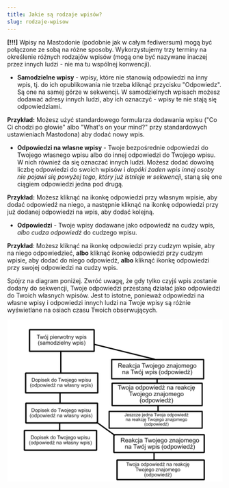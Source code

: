 ```yaml
---
title: Jakie są rodzaje wpisów?
slug: rodzaje-wpisow
---
```


**[!!!]** Wpisy na Mastodonie (podobnie jak w całym fediwersum) mogą być połączone ze sobą na różne sposoby. Wykorzystujemy trzy terminy na określenie różnych rodzajów wpisów (mogą one być nazywane inaczej przez innych ludzi - nie ma tu wspólnej konwencji).

- **Samodzielne wpisy** - wpisy, które nie stanowią odpowiedzi na inny wpis, tj. do ich opublikowania nie trzeba kliknąć przycisku "Odpowiedz". Są one na samej górze w sekwencji. W samodzielnych wpisach możesz dodawać adresy innych ludzi, aby ich oznaczyć - wpisy te nie stają się odpowiedziami.

**Przykład:** Możesz użyć standardowego formularza dodawania wpisu ("Co Ci chodzi po głowie" albo "What's on your mind?" przy standardowych ustawieniach Mastodona) aby dodać nowy wpis.

- **Odpowiedzi na własne wpisy** - Twoje bezpośrednie odpowiedzi do Twojego własnego wpisu albo do innej odpowiedzi do Twojego wpisu. W nich również da się oznaczać innych ludzi. Możesz dodać dowolną liczbę odpowiedzi do swoich wpisów i _dopóki żaden wpis innej osoby nie pojawi się powyżej tego, który już istnieje w sekwencji_, staną się one ciągiem odpowiedzi jedna pod drugą.

**Przykład:** Możesz kliknąć na ikonkę odpowiedzi przy własnym wpisie, aby dodać odpowiedź na niego, a następnie kliknąć na ikonkę odpowiedzi przy już dodanej odpowiedzi na wpis, aby dodać kolejną.

- **Odpowiedzi** - Twoje wpisy dodawane jako odpowiedź na cudzy wpis, _albo cudza odpowiedź_ do cudzego wpisu.

**Przykład**: Możesz kliknąć na ikonkę odpowiedzi przy cudzym wpisie, aby na niego odpowiedzieć, **albo** kliknąć ikonkę odpowiedzi przy cudzym wpisie, aby dodać do niego odpowiedź, **albo** kliknąć ikonkę odpowiedzi przy swojej odpowiedzi na cudzy wpis.

Spójrz na diagram poniżej. Zwróć uwagę, że gdy tylko czyjś wpis zostanie dodany do sekwencji, Twoje odpowiedzi przestaną działać jako odpowiedzi do Twoich własnych wpisów. Jest to istotne, ponieważ odpowiedzi na własne wpisy i odpowiedzi innych ludzi na Twoje wpisy są różnie wyświetlane na osiach czasu Twoich obserwujących.

![Diagram prezentujący różne typy wpisów i odpowiedzi na Mastodonie](https://raw.githubusercontent.com/lwojcik/Mastodon-Poradnik/legacy/replies.png)
